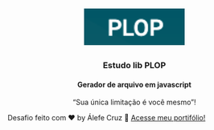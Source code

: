 <h1 align="center">
    <img alt="Port-logo" src="https://raw.githubusercontent.com/alefecruz/plop-generate/master/logo.png" width="200px" />
</h1>
<div  align="center">
  <h3>
    Estudo lib PLOP<br />
  </h3>
  <h4>Gerador de arquivo em javascript</h4>
</div>
<p align="center">“Sua única limitação é você mesmo”!</blockquote>

<p align="center">
</p>

Desafio feito com ♥ by Álefe Cruz :wave: [Acesse meu portifólio!](https://www.alefecruz.com/)

